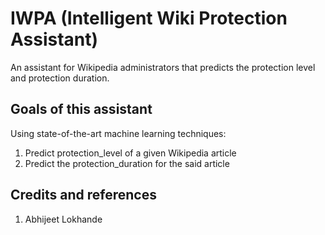 # IWPA (Intelligent Wiki Protection Assistant)
An assistant for Wikipedia administrators that predicts the protection level and protection duration.

## Goals of this assistant

Using state-of-the-art machine learning techniques:
1. Predict protection_level of a given Wikipedia article
2. Predict the protection_duration for the said article 

## Credits and references
1. Abhijeet Lokhande

